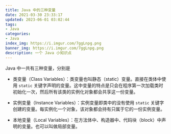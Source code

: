 ```yaml
---
title: Java 中的三种变量
date: 2021-03-30 23:33:17
updated: 2023-06-01 03:02:44
tags:
- Java
categories:
- Java
index_img: https://i.imgur.com/7ggLnpg.png
banner_img: https://i.imgur.com/7ggLnpg.png
description: 一个 Java 小知识点
---
```


Java 中一共有三种变量，分别是

- 类变量（Class Variables）：类变量也叫静态（static）变量。直接在类体中使用 `static` 关键字声明的变量。这中变量的特点是只会在程序第一次加载类时初始化一次，然后所有该类的实例化对象都会共享这一份变量。

- 实例变量（Instance Variables）：实例变量即类中的没有使用 `static` 关键字创建的变量。每实例化一个对象，该对象都会持有只属于它的一份实例变量。

- 本地变量（Local Variables）：在方法体中、构造器中、代码块（block）中声明的变量。也可以叫做局部变量。